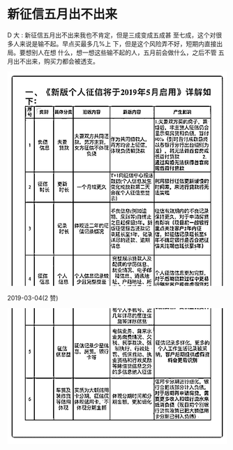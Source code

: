 # 新征信五月出不出来

D 大 : 新征信五月出不出来我也不肯定，但是三成变成五成甚 至七成，这个对很多人来说是输不起。早点买最多几%上 下，但是这个风险弄不好，短期内直接出局。要想别人在想 什么，想一想这些输不起的人，五月前会做什么，之后不管 五月出不出来，购买力都会被透支。

![image](img/Image_011.png)

2019-03-04(2 赞)

![image](img/Image_012.png)